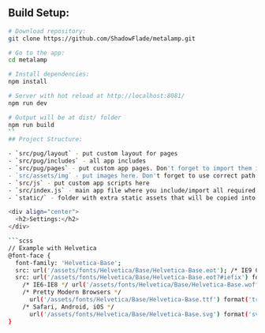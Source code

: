 ## Build Setup:

````bash
# Download repository:
git clone https://github.com/ShadowFlade/metalamp.git

# Go to the app:
cd metalamp

# Install dependencies:
npm install

# Server with hot reload at http://localhost:8081/
npm run dev

# Output will be at dist/ folder
npm run build
``
## Project Structure:

- `src/pug/layout` - put custom layout for pages
- `src/pug/includes` - all app includes
- `src/pug/pages` - put custom app pages. Don't forget to import them in `index.js`
- `src/assets/img` - put images here. Don't forget to use correct path: `assets/img/some.jpg`
- `src/js` - put custom app scripts here
- `src/index.js` - main app file where you include/import all required libs and init app
- `static/` - folder with extra static assets that will be copied into output folder

<div align="center">
  <h2>Settings:</h2>
</div>

```scss
// Example with Helvetica
@font-face {
  font-family: 'Helvetica-Base';
  src: url('/assets/fonts/Helvetica/Base/Helvetica-Base.eot'); /* IE9 Compat Modes */
  src: url('/assets/fonts/Helvetica/Base/Helvetica-Base.eot?#iefix') format('embedded-opentype'),
    /* IE6-IE8 */ url('/assets/fonts/Helvetica/Base/Helvetica-Base.woff') format('woff'),
    /* Pretty Modern Browsers */
      url('/assets/fonts/Helvetica/Base/Helvetica-Base.ttf') format('truetype'),
    /* Safari, Android, iOS */
      url('/assets/fonts/Helvetica/Base/Helvetica-Base.svg') format('svg'); /* Legacy iOS */
}
````
